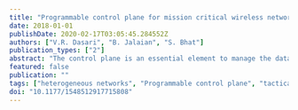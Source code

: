 ```yaml
---
title: "Programmable control plane for mission critical wireless networks"
date: 2018-01-01
publishDate: 2020-02-17T03:05:45.284552Z
authors: ["V.R. Dasari", "B. Jalaian", "S. Bhat"]
publication_types: ["2"]
abstract: "The control plane is an essential element to manage the data plane communications in wired and wireless networks. In a traditional network architecture, the control plane is embedded in the hardware and it lacks programmability. Military wireless networks are historically heterogeneous in nature and require complicated manual setups to create interoperability because of a discontinuous control plane. In the present work, we describe a simple programmable control plane model along with associated network abstractions to create a unified control plane interface that can communicate across heterogeneous wireless networks. We chose an ns-3 based network simulation engine to create, test, and validate the functional fidelity of our models. In addition to the network objects and interfaces available in ns-3, we modified ns-3 codes to capture the characteristics of our proposed model. Furthermore, we proposed a tractable mathematical framework to optimize the performance of the proposed control plane model."
featured: false
publication: ""
tags: ["heterogeneous networks", "Programmable control plane", "tactical wireless network"]
doi: "10.1177/1548512917715808"
---
```


